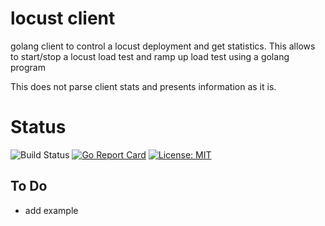 # locust client

golang client to control a locust deployment and get statistics. This allows to start/stop a locust load test and ramp up load test using a golang program 

This does not parse client stats and presents information as it is.

# Status

![Build Status](https://github.com/amila-ku/locust-client/workflows/Go/badge.svg)
[![Go Report Card](https://goreportcard.com/badge/github.com/amila-ku/locust-client)](https://goreportcard.com/report/github.com/amila-ku/locust-client)
[![License: MIT](https://img.shields.io/badge/License-MIT-yellow.svg)](https://opensource.org/licenses/MIT)

## To Do

* add example